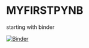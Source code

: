 # MYFIRSTPYNB
starting with binder 


[![Binder](https://mybinder.org/badge_logo.svg)](https://mybinder.org/v2/gh/SachinGupta7/MYFIRSTPYNB/master?filepath=%2Fvoila%2Frender%2Fpath%2Fto%2Fdouble%20well%20amonia.ipynb)
